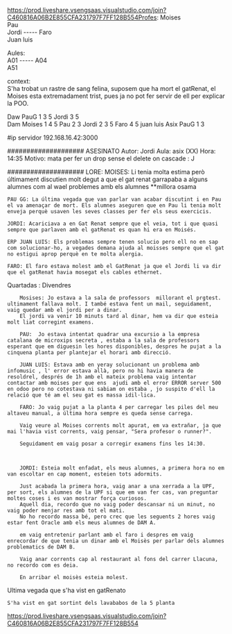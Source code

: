 https://prod.liveshare.vsengsaas.visualstudio.com/join?C460816A06B2E855CFA231797F7FF128B554Profes:
Moises   
Pau  
Jordi  -----
Faro  
Juan luis
  

Aules:  
A01       -----
A04  
A51

context:   
S'ha trobat un rastre de sang felina, suposem que ha mort el gatRenat,
el Moises esta extremadament trist, pues ja no pot fer servir de ell per
explicar la POO.   

Daw PauG 1  3 5 Jordi  3 5   
Dam Moises 1 4 5  Pau 2 3 Jordi 2 3 5 Faro 4 5 juan luis
Asix PauG 1 3   

#ip servidor
192.168.16.42:3000


####################
ASESINATO
Autor: Jordi
Aula: asix (XX)
Hora: 14:35
Motivo: mata per fer un drop sense el delete on cascade : J

####################
LORE:
    MOISES: Li tenia molta estima però últimament discutien molt degut a que el gat renat garrapaba a alguns alumnes com al wael problemes amb els alumnes **millora osama 
    
    PAU GG: La última vegada que van parlar van acabar discutint i en Pau el va amenaçar de mort. Els alumnes aseguren que en Pau li tenia molt enveja perquè usaven les seves classes per fer els seus exercicis.

    JORDI: Acariciava a en Gat Renat sempre que el veia, tot i que quasi sempre que parlaven amb el gatRenat es quan hi era en Moisés.
    
    ERP JUAN LUIS: Els problemas sempre tenen solucio pero ell no en sap com solucionar-ho, a vegades demana ajuda al moisses sempre que el gat no estigui aprop perquè en te molta alergia.

    FARO: El faro estava molest amb el GatRenat ja que el Jordi li va dir que el gatRenat havia mosegat els cables ethernet.




Quartadas : 
    Divendres 

        Mosises: Jo estava a la sala de professors  millorant el prgtest. ultimament fallava molt. I també estava fent un mail, seguidament, vaig quedar amb el jordi per a dinar.
        El jordi va venir 10 minuts tard al dinar, hem va dir que esteia molt liat corregint examens.

        PAU:  Jo estava intentat quadrar una excursio a la empresa catalana de microxips secreta , estaba a la sala de professors esperant que em diguesin les hores disponibles, despres he pujat a la cinquena planta per plantejar el horari amb direcció.

        JUAN LUIS: Estava amb en yeray solucionant un problema amb infomusic , l' error estava allà, pero no hi havia manera de resoldrel, després de 1h amb el mateix problema vaig intentar contactar amb moises per que ens  ajudi amb el error ERROR server 500  en odoo pero no cotestava ni sabiam on estaba , jo suspito d'ell la relació que té am el seu gat es massa idil·lica.
        
        FARO: Jo vaig pujat a la planta 4 per carregar les piles del meu altaveu manual, a última hora sempre es queda sense carrega.
        
        Vaig veure al Moises corrents molt apurat, em va extrañar, ja que mai l'havia vist corrents, vaig pensar, "Sera profesor o runner?".

        Seguidament em vaig posar a corregir examens fins les 14:30.



        JORDI: Esteia molt enfadat, els meus alumnes, a primera hora no em van escoltar en cap moment, esteien tots adormits.

        Just acabada la primera hora, vaig anar a una xerrada a la UPF, per sort, els alumnes de la UPF si que em van fer cas, van preguntar moltes coses i es van mostrar força curiosos.
        Aquell dia, recordo que no vaig poder descansar ni un minut, no vaig poder menjar res amb tot el mati.
        No ho recordo massa bé, pero crec que les seguents 2 hores vaig estar fent Oracle amb els meus alumnes de DAM A.

        em vaig entretenir parlant amb el faro i despres em vaig enrecordar de que tenia un dinar amb el Moisès per parlar dels alumnes problematics de DAM B.

        Vaig anar corrents cap al restaurant al fons del carrer Llacuna, no recordo com es deia.

        En arribar el moisès esteia molest.










Ultima vegada que s'ha vist en gatRenato

    S'ha vist en gat sortint dels lavababos de la 5 planta

https://prod.liveshare.vsengsaas.visualstudio.com/join?C460816A06B2E855CFA231797F7FF128B554